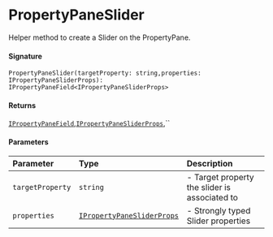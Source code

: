 # PropertyPaneSlider

Helper method to create a Slider on the PropertyPane.

#### Signature
`PropertyPaneSlider(targetProperty: string,properties: IPropertyPaneSliderProps): IPropertyPaneField<IPropertyPaneSliderProps>`

#### Returns
[`IPropertyPaneField`](ipropertypanefield.md),[`IPropertyPaneSliderProps`](ipropertypanesliderprops.md),``


#### Parameters


| Parameter	   | Type    | Description |
|:-------------|:---------------|:------------|
| `targetProperty`    | `string` | - Target property the slider is associated to |
| `properties`    | [`IPropertyPaneSliderProps`](ipropertypanesliderprops.md) | - Strongly typed Slider properties |

